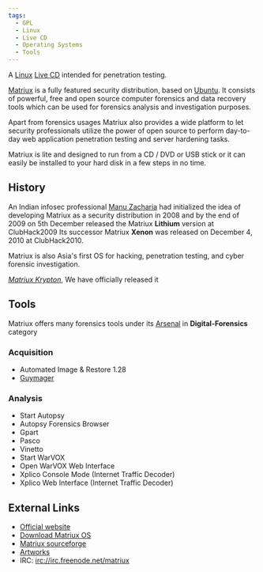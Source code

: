 ```yaml
---
tags:
  - GPL
  - Linux
  - Live CD
  - Operating Systems
  - Tools
---
```

A [Linux](linux.md) [Live CD](live_cd.md) intended for penetration testing.

[Matriux](matriux.md) is a fully featured security distribution,
based on [Ubuntu](ubuntu.md). It consists of powerful, free and
open source computer forensics and data recovery tools which can be used
for forensics analysis and investigation purposes.

Apart from forensics usages Matriux also provides a wide platform to let
security professionals utilize the power of open source to perform
day-to-day web application penetration testing and server hardening
tasks.

Matriux is lite and designed to run from a CD / DVD or USB stick or it
can easily be installed to your hard disk in a few steps in no time.

## History

An Indian infosec professional [Manu Zacharia](https://manuzacharia.blogspot.com/)
had initialized the idea of developing Matriux as a security distribution in
2008 and by the end of 2009 on 5th December released the Matriux **Lithium**
version at ClubHack2009 Its successor Matriux **Xenon** was released on
December 4, 2010 at ClubHack2010.

Matriux is also Asia's first OS for hacking, penetration testing, and
cyber forensic investigation.

[*Matriux Krypton*](http://www.matriux.com/index.php?page=download), We
have officially released it

## Tools

Matriux offers many forensics tools under its
[Arsenal](http://www.matriux.com/index.php?page=arsenal) in
**Digital-Forensics** category

### Acquisition

* Automated Image & Restore 1.28
* [Guymager](guymager.md)

### Analysis

* Start Autopsy
* Autopsy Forensics Browser
* Gpart
* Pasco
* Vinetto
* Start WarVOX
* Open WarVOX Web Interface
* Xplico Console Mode (Internet Traffic Decoder)
* Xplico Web Interface (Internet Traffic Decoder)

## External Links

* [Official website](http://www.matriux.com/)
* [Download Matriux OS](http://www.matriux.com/index.php?page=download)
* [Matriux sourceforge](https://sourceforge.net/projects/matriux/)
* [Artworks](http://matriux.com/index.php?page=art-de-matriux)
* IRC: <irc://irc.freenode.net/matriux>
